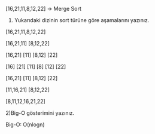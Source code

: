 [16,21,11,8,12,22] -> Merge Sort

1) Yukarıdaki dizinin sort türüne göre aşamalarını yazınız.

[16,21,11,8,12,22]

[16,21,11]     [8,12,22]

[16,21]  [11]   [8,12]   [22]

[16]  [21] [11]  [8] [12]  [22]

[16,21]  [11]   [8,12]   [22]

[11,16,21]    [8,12,22]

[8,11,12,16,21,22]

2)Big-O gösterimini yazınız.

Big-O: O(nlogn)
